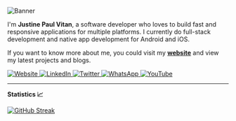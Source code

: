 ![Banner](https://res.cloudinary.com/dhv9gcew6/image/upload/q_auto/v1642372427/others/GitHub/banner-github_oejcdp.png)


I'm **Justine Paul Vitan**, a software developer who loves to build fast and responsive applications for multiple platforms. I currently do full-stack development and native app development for Android and iOS.


If you want to know more about me, you could visit my **[website](https://jpvitan.com/)** and view my latest projects and blogs.


<a href="https://jpvitan.com/">
    <img src="https://img.shields.io/badge/website-000000?style=for-the-badge&logo=About.me&logoColor=white"
        alt="Website" />
</a>
<a href="https://www.linkedin.com/in/jpvitan">
    <img src="https://img.shields.io/badge/LinkedIn-0077B5?style=for-the-badge&logo=linkedin&logoColor=white"
        alt="LinkedIn" />
</a>
<a href="https://twitter.com/jpvitan_dev">
    <img src="https://img.shields.io/badge/Twitter-1DA1F2?style=for-the-badge&logo=twitter&logoColor=white"
        alt="Twitter" />
</a>
<a href="https://api.whatsapp.com/send/?phone=639661869258&text&app_absent=0">
    <img src="https://img.shields.io/badge/WhatsApp-25D366?style=for-the-badge&logo=whatsapp&logoColor=white"
        alt="WhatsApp" />
</a>
<a href="https://www.youtube.com/channel/UCTTsnWdE4HSmC7He74GxzrA">
    <img src="https://img.shields.io/badge/YouTube-FF0000?style=for-the-badge&logo=youtube&logoColor=white"
        alt="YouTube" />
</a>


***


**Statistics 📈**


[![GitHub Streak](http://github-readme-streak-stats.herokuapp.com?user=jpvitan&hide_border=true&date_format=M%20j%5B%2C%20Y%5D)](https://git.io/streak-stats)
